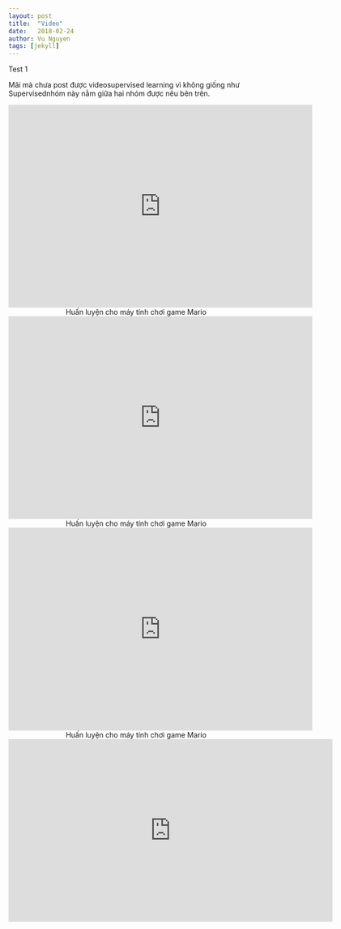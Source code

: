 ```yaml
---
layout: post
title:  "Video"
date:   2018-02-24
author: Vu Nguyen
tags: [jekyll]
---
```


Test 1

Mãi mà chưa post được videosupervised learning vì không giống như Supervisednhóm này nằm giữa hai nhóm được nêu bên trên. 


<div style="text-align:center;">
<iframe width="600" height = "400" src="https://www.youtube.com/watch?v=NqMJVSZzdek" frameborder="0" allowfullscreen></iframe>
<div class="thecap">Huấn luyện cho máy tính chơi game Mario</div>
</div>



<div style="text-align:center;">
<iframe width="600" height = "400" src="https://www.youtube.com/embed/qv6UVOQ0F44" frameborder="0" allowfullscreen></iframe>
<div class="thecap">Huấn luyện cho máy tính chơi game Mario</div>
</div>


<div style="text-align:center;">
<iframe width="600" height = "400" src="https://www.youtube.com/watch?v=NqMJVSZzdek" frameborder="0" allowfullscreen></iframe>
<div class="thecap">Huấn luyện cho máy tính chơi game Mario</div>
</div>



<iframe src="https://player.vimeo.com/video/193567768?title=0&byline=0&portrait=0"   
width="640" height="360" frameborder="0" ></iframe>
